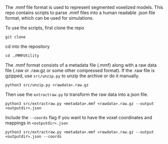 The .mmf file format is used to represent segmented voxelized models. This repo contains scripts to parse .mmf files into a human readable .json file format, which can be used for simulations. 

To use the scripts, first clone the repo

```git clone  ```

cd into the repository

```cd ./MMFUtility```

The .mmf format consists of a metadata file (.mmf) along with a raw data file (.raw or .raw.gz or some other compressed format). If the .raw file is gzipped, use ```src/unzip.py``` to unzip the archive or do it manually.

```python3 src/unzip.py <rawdata>.raw.gz```

Then use the ```extractraw.py``` to transform the raw data into a json file.

```python3 src/extractraw.py <metadata>.mmf <rawdata>.raw.gz --output <outputdir>.json```

Include the ```--coords``` flag if you want to have the voxel coordinates and mappings in ```<outputdir>.json```

```python3 src/extractraw.py <metadata>.mmf <rawdata>.raw.gz --output <outputdir>.json --coords```
